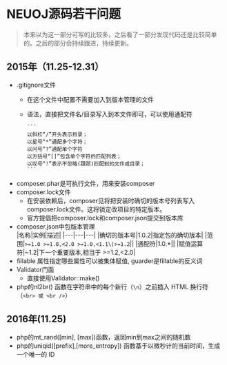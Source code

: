 # NEUOJ源码若干问题
> 本来以为这一部分可写的比较多，之后看了一部分发现代码还是比较简单的。之后的部分会持续跟进，持续更新。

## 2015年（11.25-12.31）
* .gitignore文件
  * 在这个文件中配置不需要加入到版本管理的文件
  * 语法，直接把文件名/目录写入到本文件即可，可以使用通配符
  
        ```
        以斜杠“/”开头表示目录；
        以星号“*”通配多个字符；
        以问号“?”通配单个字符
        以方括号“[]”包含单个字符的匹配列表；
        以叹号“!”表示不忽略(跟踪)匹配到的文件或目录；
        ```
* composer.phar是可执行文件，用来安装composer
* composer.lock文件
  * 在安装依赖后，composer见将把安装时确切的版本号列表写入composer.lock文件。这将锁定改项目的特定版本。
  * 官方提倡把composer.lock和composer.json提交到版本库
* composer.json中包版本管理  
  |名称|实例|描述|
  |---|---|---|
  |确切的版本号|1.0.2|指定包的确切版本|
  |范围|`>=1.0 >=1.0,<2.0 >=1.0,<1.1\|>=1.2`||
  |通配符|1.0.*||
  |赋值运算符|~1.2|下一个重要版本,相当于 >=1.2,<2.0|
* fillable 属性指定哪些属性可以被集体赋值, guarder是fillable的反义词
* Validator门面
    * 直接使用Validator::make()
* php的nl2br() 函数在字符串中的每个新行（`\n`）之前插入 HTML 换行符（`<br> 或 <br />`）

## 2016年(11.25)
* php的mt_rand([min], [max])函数，返回min到max之间的随机数
* php的uniqid([prefix],[more_entropy]) 函数基于以微秒计的当前时间，生成一个唯一的 ID
